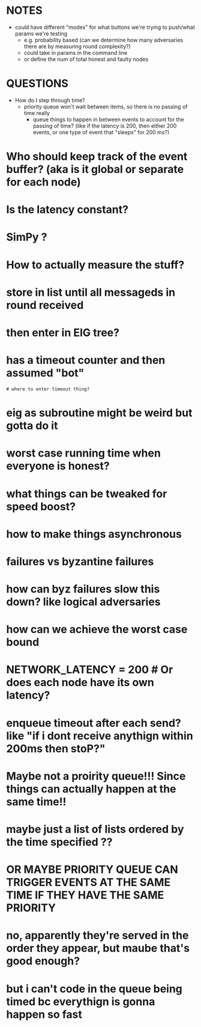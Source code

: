 # NOTES 
* could have different "modes" for what buttons we're trying to push/what params we're testing
    - e.g. probability based (can we determine how many adversaries there are by measuring round complexity?)
    - could take in params in the command line 
    - or define the num of total honest and faulty nodes 


# QUESTIONS
* How do I step through time?
    - priority queue won't wait between items, so there is no passing of time really
        - queue things to happen in between events to account for the passing of time? (like if the latency is 200, then either 200 events, or one type of event that "sleeps" for 200 ms?)
        
        
# Who should keep track of the event buffer? (aka is it global or separate for each node)
# Is the latency constant? 
# SimPy ?
# How to actually measure the stuff?

# store in list until all messageds in round received
# then enter in EIG tree?
#  has a timeout counter and then assumed "bot"
    # where to enter timeout thing?

# eig as subroutine might be weird but gotta do it 
# worst case running time when everyone is honest?
# what things can be tweaked for speed boost?
# how to make things asynchronous 
# failures vs byzantine failures
# how can byz failures slow this down? like logical adversaries
# how can we achieve the worst case bound         


# NETWORK_LATENCY = 200 # Or does each node have its own latency? 
# enqueue timeout after each send? like "if i dont receive anythign within 200ms then stoP?"


# Maybe not a proirity queue!!! Since things can actually happen at the same time!! 
# maybe just a list of lists ordered by the time specified ?? 
# OR MAYBE PRIORITY QUEUE CAN TRIGGER EVENTS AT THE SAME TIME IF THEY HAVE THE SAME PRIORITY
# no, apparently they're served in the order they appear, but maube that's good enough?
# but i can't code in the queue being timed bc everythign is gonna happen so fast 

